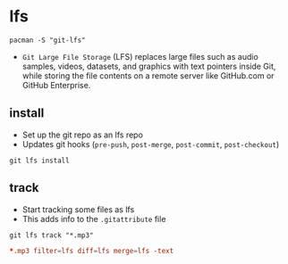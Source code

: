 # lfs

```shell
pacman -S "git-lfs"
```

- `Git Large File Storage` (LFS) replaces large files such as audio samples, videos, datasets, and graphics with text pointers inside Git, while storing the file contents on a remote server like GitHub.com or GitHub Enterprise.

## install

- Set up the git repo as an lfs repo
- Updates git hooks (`pre-push`, `post-merge`, `post-commit`, `post-checkout`)

```shell
git lfs install
```

## track

- Start tracking some files as lfs
- This adds info to the `.gitattribute` file

```shell
git lfs track "*.mp3"
```

```conf
*.mp3 filter=lfs diff=lfs merge=lfs -text
```
